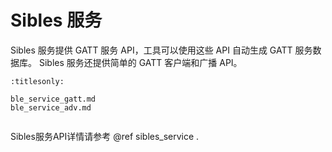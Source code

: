 
# Sibles 服务

Sibles 服务提供 GATT 服务 API，工具可以使用这些 API 自动生成 GATT 服务数据库。 Sibles 服务还提供简单的 GATT 客户端和广播 API。

```{toctree}
:titlesonly:

ble_service_gatt.md
ble_service_adv.md


```

Sibles服务API详情请参考 @ref sibles_service .
